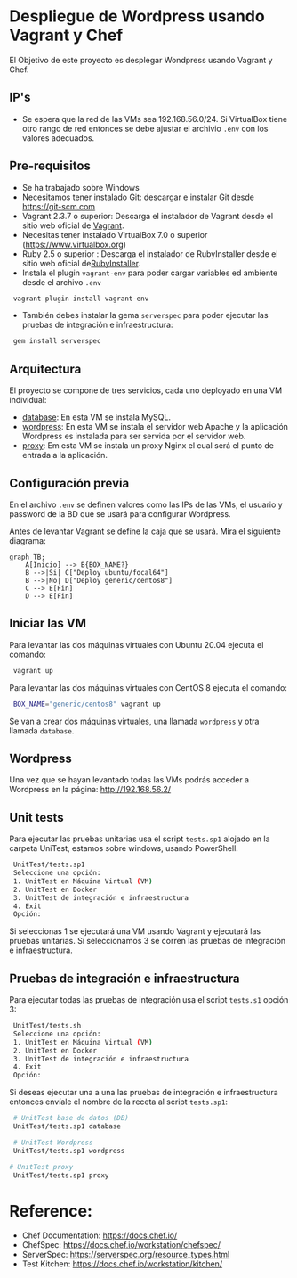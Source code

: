# Despliegue de Wordpress usando Vagrant y Chef

El Objetivo de este proyecto es desplegar Wondpress usando Vagrant y Chef.

## IP's

- Se espera que la red de las VMs sea 192.168.56.0/24. Si VirtualBox tiene otro rango de red entonces se debe ajustar el archivio `.env` con los valores adecuados.

## Pre-requisitos

- Se ha trabajado sobre Windows
- Necesitamos tener instalado Git: descargar e instalar Git desde https://git-scm.com
- Vagrant 2.3.7 o superior: Descarga el instalador de Vagrant desde el sitio web oficial de [Vagrant](https://www.vagrantup.com).
- Necesitas tener instalado VirtualBox 7.0 o superior (https://www.virtualbox.org)
- Ruby 2.5 o superior : Descarga el instalador de RubyInstaller desde el sitio web oficial de[RubyInstaller](https://rubyinstaller.org).
- Instala el plugin `vagrant-env` para poder cargar variables ed ambiente desde el archivo `.env`
```bash
 vagrant plugin install vagrant-env
```
- También debes instalar la gema `serverspec` para poder ejecutar las pruebas de integración e infraestructura:

```bash
 gem install serverspec
```

## Arquitectura

El proyecto se compone de tres servicios, cada uno deployado en una VM individual:

- [database](cookbooks/database/README.md): En esta VM se instala MySQL.
- [wordpress](cookbooks/wordpress/README.md): En esta VM se instala el servidor web Apache y la aplicación Wordpress es instalada para ser servida por el servidor web.
- [proxy](cookbooks/proxy/README.md): Em esta VM se instala un proxy Nginx el cual será el punto de entrada a la aplicación.


## Configuración previa

En el archivo `.env` se definen valores como las IPs de las VMs, el usuario y password de la BD que se usará para configurar Wordpress.

Antes de levantar Vagrant se define la caja que se usará. Mira el siguiente diagrama:

```mermaid
graph TB;
    A[Inicio] --> B{BOX_NAME?}
    B -->|Si| C["Deploy ubuntu/focal64"]
    B -->|No| D["Deploy generic/centos8"]
    C --> E[Fin]
    D --> E[Fin]
```

## Iniciar las VM

Para levantar las dos máquinas virtuales con Ubuntu 20.04 ejecuta el comando:

```bash
 vagrant up
```

Para levantar las dos máquinas virtuales con CentOS 8 ejecuta el comando:

```bash
 BOX_NAME="generic/centos8" vagrant up
```

Se van a crear dos máquinas virtuales, una llamada `wordpress` y otra llamada `database`.

## Wordpress

Una vez que se hayan levantado todas las VMs podrás acceder a Wordpress en la página: http://192.168.56.2/


## Unit tests

Para ejecutar las pruebas unitarias usa el script `tests.sp1` alojado en la carpeta UniTest, estamos sobre windows, usando PowerShell.

```bash
 UnitTest/tests.sp1
 Seleccione una opción:
 1. UnitTest en Máquina Virtual (VM)
 2. UnitTest en Docker
 3. UnitTest de integración e infraestructura
 4. Exit
 Opción: 
```

Si seleccionas 1 se ejecutará una VM usando Vagrant y ejecutará las pruebas unitarias.
Si seleccionamos 3 se corren las pruebas de integración e infraestructura.

## Pruebas de integración e infraestructura

Para ejecutar todas las pruebas de integración usa el script `tests.s1` opción 3:

```bash
 UnitTest/tests.sh
 Seleccione una opción:
 1. UnitTest en Máquina Virtual (VM)
 2. UnitTest en Docker
 3. UnitTest de integración e infraestructura
 4. Exit
 Opción: 
```

Si deseas ejecutar una a una las pruebas de integración e infraestructura entonces envíale el nombre de la receta al script `tests.sp1`:

```bash
 # UnitTest base de datos (DB)
 UnitTest/tests.sp1 database

 # UnitTest Wordpress
 UnitTest/tests.sp1 wordpress

# UnitTest proxy
 UnitTest/tests.sp1 proxy
```

# Reference:
- Chef Documentation: https://docs.chef.io/
- ChefSpec: https://docs.chef.io/workstation/chefspec/
- ServerSpec: https://serverspec.org/resource_types.html
- Test Kitchen: https://docs.chef.io/workstation/kitchen/
